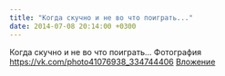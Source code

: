 ```yaml
---
title: "Когда скучно и не во что поиграть..."
date: 2014-07-08 20:14:00 +0300
---
```


Когда скучно и не во что поиграть...
Фотография
<a class="vk-attach" href="https://vk.com/photo41076938_334744406">https://vk.com/photo41076938_334744406</a>
<a class="vk-attach" href="https://vk.com/photo41076938_334744406">Вложение</a>
